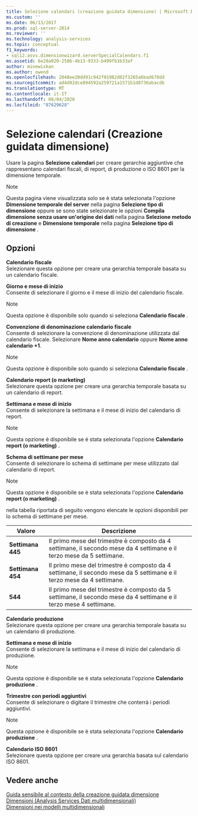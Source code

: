 ```yaml
---
title: Selezione calendari (creazione guidata dimensione) | Microsoft Docs
ms.custom: ''
ms.date: 06/13/2017
ms.prod: sql-server-2014
ms.reviewer: ''
ms.technology: analysis-services
ms.topic: conceptual
f1_keywords:
- sql12.asvs.dimensionwizard.serverSpecialCalendars.f1
ms.assetid: 6e28a020-2586-4b13-9333-b499fb1b33af
author: minewiskan
ms.author: owend
ms.openlocfilehash: 2048ee20dd91c942f01982d02f3265a6bad670dd
ms.sourcegitcommit: ad4d92dce894592a259721a1571b1d8736abacdb
ms.translationtype: MT
ms.contentlocale: it-IT
ms.lasthandoff: 08/04/2020
ms.locfileid: "87629628"
---
```

# <a name="select-calendars-dimension-wizard"></a>Selezione calendari (Creazione guidata dimensione)
  Usare la pagina **Selezione calendari** per creare gerarchie aggiuntive che rappresentano calendari fiscali, di report, di produzione o ISO 8601 per la dimensione temporale.  
  
> [!NOTE]  
>  Questa pagina viene visualizzata solo se è stata selezionata l'opzione **Dimensione temporale del server** nella pagina **Selezione tipo di dimensione** oppure se sono state selezionate le opzioni **Compila dimensione senza usare un'origine dei dati** nella pagina **Selezione metodo di creazione** e **Dimensione temporale** nella pagina **Selezione tipo di dimensione** .  
  
## <a name="options"></a>Opzioni  
 **Calendario fiscale**  
 Selezionare questa opzione per creare una gerarchia temporale basata su un calendario fiscale.  
  
 **Giorno e mese di inizio**  
 Consente di selezionare il giorno e il mese di inizio del calendario fiscale.  
  
> [!NOTE]  
>  Questa opzione è disponibile solo quando si seleziona **Calendario fiscale** .  
  
 **Convenzione di denominazione calendario fiscale**  
 Consente di selezionare la convenzione di denominazione utilizzata dal calendario fiscale. Selezionare **Nome anno calendario** oppure **Nome anno calendario +1**.  
  
> [!NOTE]  
>  Questa opzione è disponibile solo quando si seleziona **Calendario fiscale** .  
  
 **Calendario report (o marketing)**  
 Selezionare questa opzione per creare una gerarchia temporale basata su un calendario di report.  
  
 **Settimana e mese di inizio**  
 Consente di selezionare la settimana e il mese di inizio del calendario di report.  
  
> [!NOTE]  
>  Questa opzione è disponibile se è stata selezionata l'opzione **Calendario report (o marketing)** .  
  
 **Schema di settimane per mese**  
 Consente di selezionare lo schema di settimane per mese utilizzato dal calendario di report.  
  
> [!NOTE]  
>  Questa opzione è disponibile se è stata selezionata l'opzione **Calendario report (o marketing)** .  
  
 nella tabella riportata di seguito vengono elencate le opzioni disponibili per lo schema di settimane per mese.  
  
|Valore|Descrizione|  
|-----------|-----------------|  
|**Settimana 445**|Il primo mese del trimestre è composto da 4 settimane, il secondo mese da 4 settimane e il terzo mese da 5 settimane.|  
|**Settimana 454**|Il primo mese del trimestre è composto da 4 settimane, il secondo mese da 5 settimane e il terzo mese da 4 settimane.|  
|**544**|Il primo mese del trimestre è composto da 5 settimane, il secondo mese da 4 settimane e il terzo mese 4 settimane.|  
  
 **Calendario produzione**  
 Selezionare questa opzione per creare una gerarchia temporale basata su un calendario di produzione.  
  
 **Settimana e mese di inizio**  
 Consente di selezionare la settimana e il mese di inizio del calendario di produzione.  
  
> [!NOTE]  
>  Questa opzione è disponibile se è stata selezionata l'opzione **Calendario produzione** .  
  
 **Trimestre con periodi aggiuntivi**  
 Consente di selezionare o digitare il trimestre che conterrà i periodi aggiuntivi.  
  
> [!NOTE]  
>  Questa opzione è disponibile se è stata selezionata l'opzione **Calendario produzione** .  
  
 **Calendario ISO 8601**  
 Selezionare questa opzione per creare una gerarchia basata sul calendario ISO 8601.  
  
## <a name="see-also"></a>Vedere anche  
 [Guida sensibile al contesto della creazione guidata dimensione](dimension-wizard-f1-help.md)   
 [Dimensioni &#40;Analysis Services Dati multidimensionali&#41;](multidimensional-models-olap-logical-dimension-objects/dimensions-analysis-services-multidimensional-data.md)   
 [Dimensioni nei modelli multidimensionali](multidimensional-models/dimensions-in-multidimensional-models.md)  
  
  
